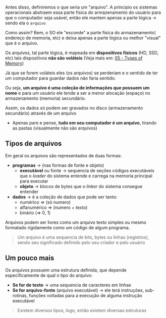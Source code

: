 Antes disso, definiremos o que seria um "arquivo".
A principio os sistemas operacionais abstraem essa parte física do armazenamento do usuário para que o computador seja usável, então ele mantem apenas a parte lógica -> sendo ela o `arquivo`

Como assim? Bem, o SO ele "esconde" a parte física do armazenamento( endereço de memoria, etc) e deixa apenas a parte lógica ou melhor "visual" que é o arquivo.

Os arquivos, tal parte lógica, é mapeada em **dispositivos físicos** (HD, SSD, etc) tais dispositivos **não são voláteis** (Veja mais em: [05 - Types of Memory](05%20-%20Types%20of%20Memory.md))

Já que se forem voláteis eles (os arquivos) se perderiam e o sentido de ter um computador para guardar dados não faria sentido.

Ou seja, **um arquivo é uma coleção de informações que possuem um nome** e para um usuário ele tende a ser a menor alocação (espaço) no armazenamento (memoria) secundário.

Assim, os dados só podem ser gravados no disco (armazenamento secundário) através de um arquivo
- Apenas pare e pense, **tudo em seu computador é um arquivo**, tirando as pastas (visualmente não são arquivos)


## Tipos de arquivos
Em geral os arquivos são representados de duas formas:
- **programas** -> (nas formas de fonte e objeto)
	- **executável** ou fonte -> sequencia de seções códigos executáveis que o *loader* do sistema entende e carrega na memoria principal para executar
	- **objeto** -> blocos de bytes que o *linker* do sistema consegue entender
- **dados** -> é a coleção de dados que pode ser tanto:
	- numérico => (só numero)
	- alfanumérico => (numero + texto)
	- binário (=> 0, 1)

Arquivos podem ser livres como um arquivo texto simples ou mesmo formatado rigidamente como um código de algum programa.

> Um arquivo é uma sequencia de bits, bytes ou linhas (registros), sendo seu significado definido pelo seu criador e pelo usuário

## Um pouco mais
Os arquivos possuem uma estrutura definida, que depende especificamente de qual o tipo do arquivo:
- **Se for de texto** -> uma sequencia de caracteres em linhas
- **Se for arquivo-fonte** (arquivo executável) -> ele terá instruções, sub-rotinas, funções voltadas para a execução de alguma instrução executável

> Existem diversos tipos, logo, então existem diversas estruturas

